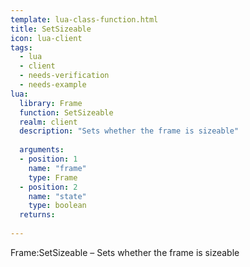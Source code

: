 ```yaml
---
template: lua-class-function.html
title: SetSizeable
icon: lua-client
tags:
  - lua
  - client
  - needs-verification
  - needs-example
lua:
  library: Frame
  function: SetSizeable
  realm: client
  description: "Sets whether the frame is sizeable"
  
  arguments:
  - position: 1
    name: "frame"
    type: Frame
  - position: 2
    name: "state"
    type: boolean
  returns:
    
---
```


<div class="lua__search__keywords">
Frame:SetSizeable &#x2013; Sets whether the frame is sizeable
</div>
